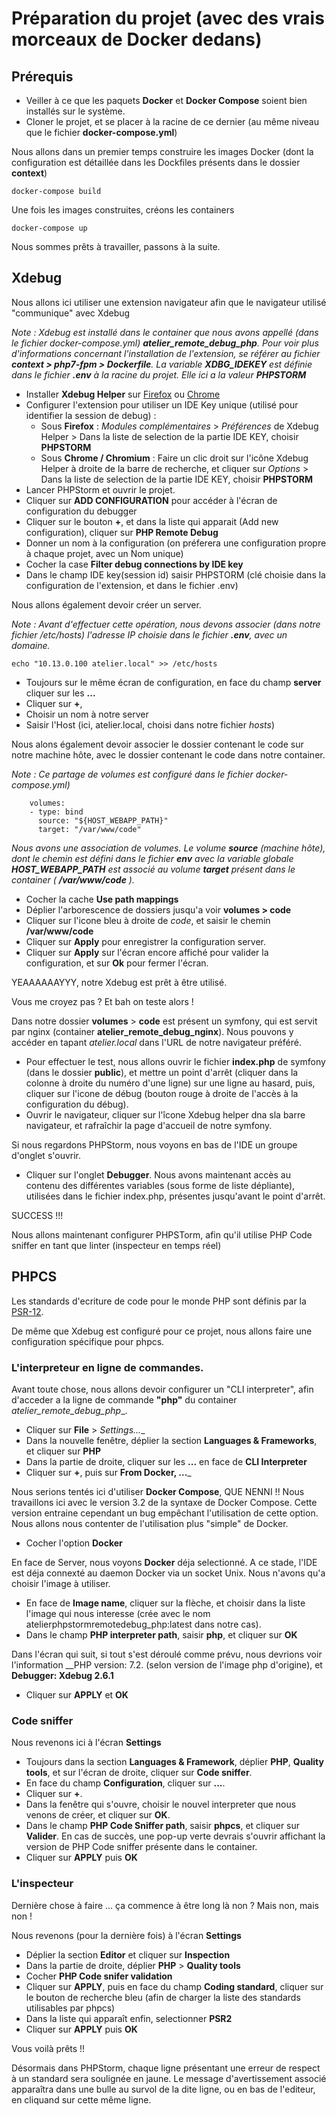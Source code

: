# Préparation du projet (avec des vrais morceaux de Docker dedans)

## Prérequis

* Veiller à ce que les paquets __Docker__ et __Docker Compose__ soient bien installés sur le système.
* Cloner le projet, et se placer à la racine de ce dernier (au même niveau que le fichier __docker-compose.yml__)

Nous allons dans un premier temps construire les images Docker (dont la configuration est détaillée dans les Dockfiles présents dans le dossier __context__)

    docker-compose build
    
Une fois les images construites, créons les containers

    docker-compose up
  
Nous sommes prêts à travailler, passons à la suite.

## Xdebug  

Nous allons ici utiliser une extension navigateur afin que le navigateur utilisé "communique" avec Xdebug

_Note : Xdebug est installé dans le container que nous avons appellé (dans le fichier docker-compose.yml) __atelier_remote_debug_php__. Pour voir plus d'informations concernant l'installation
de l'extension, se référer au fichier __context > php7-fpm > Dockerfile__. La variable __XDBG_IDEKEY__ est définie dans le fichier __.env__ à la racine du projet. Elle ici a la valeur __PHPSTORM___

* Installer __Xdebug Helper__ sur [Firefox](https://addons.mozilla.org/en-US/firefox/addon/xdebug-helper-for-firefox/) ou [Chrome](https://chrome.google.com/webstore/detail/xdebug-helper/eadndfjplgieldjbigjakmdgkmoaaaoc)
* Configurer l'extension pour utiliser un IDE Key unique (utilisé pour identifier la session de debug) :
    * Sous __Firefox__ : _Modules complémentaires_ > _Préférences_ de Xdebug Helper > Dans la liste de selection de la partie IDE KEY, choisir __PHPSTORM__
    * Sous __Chrome / Chromium__ : Faire un clic droit sur l'icône Xdebug Helper à droite de la barre de recherche, et cliquer sur _Options_ > Dans la liste de selection de la partie IDE KEY, choisir __PHPSTORM__
* Lancer PHPStorm et ouvrir le projet.
* Cliquer sur __ADD CONFIGURATION__ pour accéder à l'écran de configuration du debugger
* Cliquer sur le bouton __+__, et dans la liste qui apparait (Add new configuration), cliquer sur __PHP Remote Debug__
* Donner un nom à la configuration (on préferera une configuration propre à chaque projet, avec un Nom unique)
* Cocher la case __Filter debug connections by IDE key__
* Dans le champ IDE key(session id) saisir PHPSTORM (clé choisie dans la configuration de l'extension, et dans le fichier .env)

Nous allons également devoir créer un server.

_Note : Avant d'effectuer cette opération, nous devons associer (dans notre fichier /etc/hosts) l'adresse IP choisie dans le fichier __.env__, avec un domaine._

    echo "10.13.0.100 atelier.local" >> /etc/hosts
    
* Toujours sur le même écran de configuration, en face du champ __server__ cliquer sur les __...__
* Cliquer sur __+__,
* Choisir un nom à notre server
* Saisir l'Host (ici, atelier.local, choisi dans notre fichier _hosts_)

Nous alons également devoir associer le dossier contenant le code sur notre machine hôte, avec le dossier contenant le code dans notre container.

_Note : Ce partage de volumes est configuré dans le fichier docker-compose.yml)_

        volumes:
        - type: bind
          source: "${HOST_WEBAPP_PATH}"
          target: "/var/www/code"
          
_Nous avons une association de volumes. Le volume __source__ (machine hôte), dont le chemin est défini dans le fichier __env__ avec la variable globale __HOST_WEBAPP_PATH__
est associé au volume __target__ présent dans le container ( __/var/www/code__ )._

* Cocher la cache __Use path mappings__
* Déplier l'arborescence de dossiers jusqu'a voir __volumes > code__
* Cliquer sur l'icone bleu à droite de _code_, et saisir le chemin __/var/www/code__
* Cliquer sur __Apply__ pour enregistrer la configuration server.
* Cliquer sur __Apply__ sur l'écran encore affiché pour valider la configuration, et sur __Ok__ pour fermer l'écran.

YEAAAAAAYYY, notre Xdebug est prêt à être utilisé.

Vous me croyez pas ? Et bah on teste alors !

Dans notre dossier __volumes__ > __code__ est présent un symfony, qui est servit par nginx (container __atelier_remote_debug_nginx__). Nous pouvons
y accéder en tapant _atelier.local_ dans l'URL de notre navigateur préféré.

* Pour effectuer le test, nous allons ouvrir le fichier __index.php__ de symfony (dans le dossier __public__), et mettre un point d'arrêt (cliquer
dans la colonne à droite du numéro d'une ligne) sur une ligne au hasard, puis, cliquer sur l'icone de débug (bouton rouge à droite de l'accès à la configuration du débug).
* Ouvrir le navigateur, cliquer sur l'îcone Xdebug helper dna sla barre navigateur, et rafraîchir la page d'accueil de notre symfony.

Si nous regardons PHPStorm, nous voyons en bas de l'IDE un groupe d'onglet s'ouvrir. 

* Cliquer sur l'onglet __Debugger__. Nous avons maintenant accès au contenu des différentes variables (sous forme de liste dépliante), utilisées dans le fichier index.php, présentes jusqu'avant le point d'arrêt.

SUCCESS !!!

Nous allons maintenant configurer PHPSTorm, afin qu'il utilise PHP Code sniffer en tant que linter (inspecteur en temps réel)

## PHPCS

Les standards d'ecriture de code pour le monde PHP sont définis par la [PSR-12](https://www.php-fig.org/psr/psr-12/).

De même que Xdebug est configuré pour ce projet, nous allons faire une configuration spécifique pour phpcs.

### L'interpreteur en ligne de commandes.

Avant toute chose, nous allons devoir configurer un "CLI interpreter", afin d'acceder a la ligne de commande __"php"__ du container _atelier_remote_debug_php__.

* Cliquer sur __File__ > _Settings...__
* Dans la nouvelle fenêtre, déplier la section __Languages & Frameworks__, et cliquer sur __PHP__
* Dans la partie de droite, cliquer sur les __...__ en face de __CLI Interpreter__
* Cliquer sur __+__, puis sur __From Docker, ...___

Nous serions tentés ici d'utiliser __Docker Compose__, QUE NENNI !! Nous travaillons ici avec le version 3.2 de la
syntaxe de Docker Compose. Cette version entraine cependant un bug empêchant l'utilisation de cette option. Nous allons
nous contenter de l'utilisation plus "simple" de Docker.

* Cocher l'option __Docker__

En face de Server, nous voyons __Docker__ déja selectionné. A ce stade, l'IDE est déja connexté au daemon Docker via
un socket Unix. Nous n'avons qu'a choisir l'image à utiliser.

* En face de __Image name__, cliquer sur la flèche, et choisir dans la liste l'image qui nous interesse (crée avec le nom atelierphpstormremotedebug_php:latest
dans notre cas).
* Dans le champ __PHP interpreter path__, saisir __php__, et cliquer sur __OK__

Dans l'écran qui suit, si tout s'est déroulé comme prévu, nous devrions voir l'information __PHP version: 7.2.<qqch> (selon version de l'image php d'origine),
et __Debugger: Xdebug 2.6.1__

* Cliquer sur __APPLY__ et __OK__

### Code sniffer

Nous revenons ici à l'écran __Settings__

* Toujours dans la section __Languages & Framework__, déplier __PHP__, __Quality tools__, et sur l'écran de droite, cliquer sur __Code sniffer__.
* En face du champ __Configuration__, cliquer sur __...__.
* Cliquer sur __+__.
* Dans la fenêtre qui s'ouvre, choisir le nouvel interpreter que nous venons de créer, et cliquer sur __OK__.
* Dans le champ __PHP Code Sniffer path__, saisir __phpcs__, et cliquer sur __Valider__. En cas de succès,
une pop-up verte devrais s'ouvrir affichant la version de PHP Code sniffer présente dans le container.
* Cliquer sur __APPLY__ puis __OK__

### L'inspecteur

Dernière chose à faire ... ça commence à être long là non ? Mais non, mais non !

Nous revenons (pour la dernière fois) à l'écran __Settings__

* Déplier la section __Editor__ et cliquer sur __Inspection__
* Dans la partie de droite, déplier __PHP__ > __Quality tools__
* Cocher __PHP Code snifer validation__
* Cliquer sur __APPLY__, puis en face du champ __Coding standard__, cliquer sur le bouton de recherche bleu (afin de charger la liste des standards utilisables par phpcs)
* Dans la liste qui apparaît enfin, selectionner __PSR2__
* Cliquer sur __APPLY__ puis __OK__

Vous voilà prêts !!

Désormais dans PHPStorm, chaque ligne présentant une erreur de respect à un standard sera soulignée en jaune. Le message
d'avertissement associé apparaîtra dans une bulle au survol de la dite ligne, ou en bas de l'editeur, en cliquand sur cette même ligne.